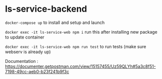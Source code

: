 # ls-service-backend

 `docker-compose up` to install and setup and launch
 
 `docker exec -it ls-service-web npm i` run this after installing new package to update container

 `docker exec -it ls-service-web npm run test` to run tests (make sure webserv is already up)

 Documentation : https://documenter.getpostman.com/view/15157455/Uz59QLYh#5a3c8f51-7198-49cc-aeb0-b23f241b9f3c